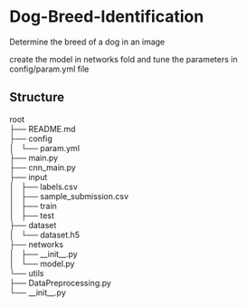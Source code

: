 # Dog-Breed-Identification
Determine the breed of a dog in an image


create the model in networks fold and tune the parameters in config/param.yml file

## Structure

root </br>
├── README.md </br>
├── config </br>
│   └── param.yml </br> 
├── main.py </br>
├── cnn_main.py </br>
├── input </br>
│   ├── labels.csv </br>
│   ├── sample_submission.csv </br>
│   ├── train </br>
│   ├── test </br>
├── dataset </br>
│   └── dataset.h5 </br> 
├── networks </br>
│   ├── \_\_init\_\_.py </br>
│   └── model.py </br> 
└── utils </br>
    ├── DataPreprocessing.py </br>
    └── \_\_init\_\_.py </br>

